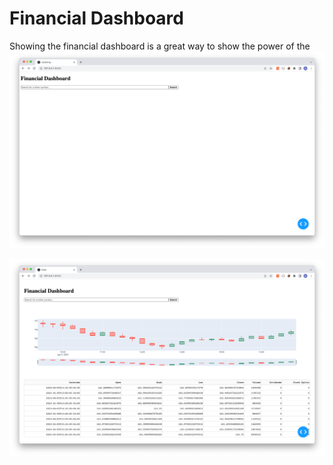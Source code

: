 # Financial Dashboard

Showing the financial dashboard is a great way to show the power of the
![img.png](img.png)

![img_1.png](img_1.png)


